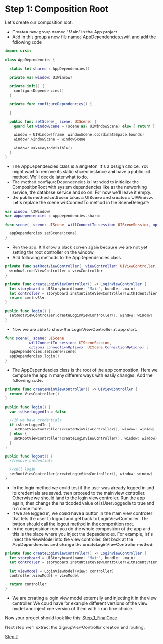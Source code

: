 # Step 1: Composition Root

Let's create our composition root.

- Createa new group named "Main" in the App project.
- Add in this group a new file named AppDependencies.swift and add the following code 

```swift
import UIKit

class AppDependencies {
    
  static let shared = AppDependencies()

  private var window: UIWindow?

  private init() {
    configureDependencies()
  }

  private func configureDependencies() {

  }

  public func setScene(_ scene: UIScene) {
    guard let windowScene = (scene as? UIWindowScene) else { return }

    window = UIWindow(frame: windowScene.coordinateSpace.bounds)
    window?.windowScene = windowScene

    window?.makeKeyAndVisible()
  }
}
```

- The AppDependencies class is a singleton. It's a design choice. You might want to remove its static shared instance and have a public init method. We'll decide later what to do.
- The method configureDependencies is intended to initialize the CompositionRoot with system dependencies like as the networking service, the database service and so on. For now we'll leave it empty.
- the public method setScene takes a UIScene and creates a UIWindow. Let's replace the scene willConnectTo method in the SceneDelegate

```swift
var window: UIWindow?
var appDependencies = AppDependencies.shared

func scene(_ scene: UIScene, willConnectTo session: UISceneSession, options connectionOptions: UIScene.ConnectionOptions) {

  appDependencies.setScene(scene)
}
```

- Run the app. It'll show a black screen again because we are not yet setting the root controller on the window.
- Add following methods to the AppDependencies class

```swift
private func setRootViewController(_ viewController: UIViewController, window: UIWindow?) {
  window?.rootViewController = viewController
}

private func createLoginViewController() -> LoginViewController {
  let storyboard = UIStoryboard(name: "Main", bundle: .main)
  let controller = storyboard.instantiateViewController(withIdentifier: "LoginViewController") as! LoginViewController
  return controller
}

public func login() {
  setRootViewController(createLoginViewController(), window: window)
}
```

- Now we are able to show the LoginViewController at app start.

```swift
func scene(_ scene: UIScene, 
           willConnectTo session: UISceneSession, 
           options connectionOptions: UIScene.ConnectionOptions) {   
  appDependencies.setScene(scene)
  appDependencies.login()
}
```

- The AppDependencies class is the root of the app composition. Here we compose the app in many different ways with easily changes. Add the following code:

```swift
private func createMainViewController() -> UIViewController {
  return ViewController()
}

public func login() {
  var isUserLoggedIn = false

  //if we have credentials
  if isUserLoggedIn {
    setRootViewController(createMainViewController(), window: window)
  } else {
    setRootViewController(createLoginViewController(), window: window)
  }
}

public func logout() {
  //remove credentials

  //call login
  setRootViewController(createLoginViewController(), window: window)
}
```

- In the login method we could test if the user was already logged in and its credentials are saved, then proceed to the main view controller. Otherwise we should land to the login view controller. Run the app again, then change the hardcoded value of isUserLoggedIn to true and run once more.
- If we are logged in, we could have a button in the main view controller that lets the user to logout and get back to LoginViewController. The button should call the logout method in the composition root.
- In the composition root you do the whole composition of the app and this is the place where you inject the dependencies. For example, let's inject the viewModel into the view controller. Get back at the AppDependencies and change the createLoginViewController method:

```swift
private func createLoginViewController() -> LoginViewController {
  let storyboard = UIStoryboard(name: "Main", bundle: .main)
  let controller = storyboard.instantiateViewController(withIdentifier: "LoginViewController") as! LoginViewController

  let viewModel = LoginViewModel(view: controller)
  controller.viewModel = viewModel

  return controller
}
```

- We are creating a login view model externally and injecting it in the view controller. We could have for example different versions of the view model and inject one version of them with a run time choice.

Now your project should look like this:
[Step_1_FinalCode](FinalCode/)

Next step we'll extract the SignupViewController creation and routing:

[Step 2](../002_Step_2/002_Step2_SignupViewController.md)

